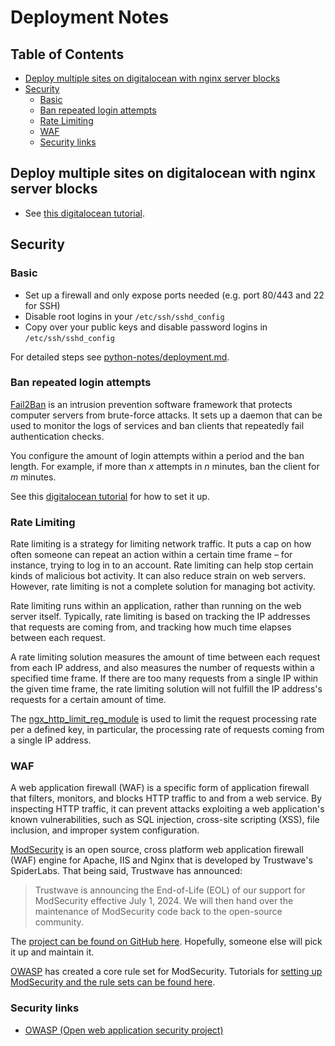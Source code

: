# Deployment Notes 

## Table of Contents

<!-- toc -->

- [Deploy multiple sites on digitalocean with nginx server blocks](#deploy-multiple-sites-on-digitalocean-with-nginx-server-blocks)
- [Security](#security)
  * [Basic](#basic)
  * [Ban repeated login attempts](#ban-repeated-login-attempts)
  * [Rate Limiting](#rate-limiting)
  * [WAF](#waf)
  * [Security links](#security-links)

<!-- tocstop -->

## Deploy multiple sites on digitalocean with nginx server blocks 

- See [this digitalocean tutorial](https://www.digitalocean.com/community/tutorials/how-to-set-up-nginx-server-blocks-virtual-hosts-on-ubuntu-16-04).


## Security

### Basic 

- Set up a firewall and only expose ports needed (e.g. port 80/443 and 22 for SSH)
- Disable root logins in your `/etc/ssh/sshd_config`
- Copy over your public keys and disable password logins in `/etc/ssh/sshd_config`

For detailed steps see [python-notes/deployment.md](https://github.com/jessicarush/python-notes/blob/master/deployment.md#ssh).


### Ban repeated login attempts

[Fail2Ban](https://www.fail2ban.org/) is an intrusion prevention software framework that protects computer servers from brute-force attacks. It sets up a daemon that can be used to monitor the logs of services and ban clients that repeatedly fail authentication checks.

You configure the amount of login attempts within a period and the ban length. For example, if more than *x* attempts in *n* minutes, ban the client for *m* minutes.

See this [digitalocean tutorial](https://www.digitalocean.com/community/tutorials/how-to-protect-an-nginx-server-with-fail2ban-on-ubuntu-14-04) for how to set it up.


### Rate Limiting 

Rate limiting is a strategy for limiting network traffic. It puts a cap on how often someone can repeat an action within a certain time frame – for instance, trying to log in to an account. Rate limiting can help stop certain kinds of malicious bot activity. It can also reduce strain on web servers. However, rate limiting is not a complete solution for managing bot activity.

Rate limiting runs within an application, rather than running on the web server itself. Typically, rate limiting is based on tracking the IP addresses that requests are coming from, and tracking how much time elapses between each request.

A rate limiting solution measures the amount of time between each request from each IP address, and also measures the number of requests within a specified time frame. If there are too many requests from a single IP within the given time frame, the rate limiting solution will not fulfill the IP address's requests for a certain amount of time.

The [ngx_http_limit_reg_module](https://nginx.org/en/docs/http/ngx_http_limit_req_module.html) is used to limit the request processing rate per a defined key, in particular, the processing rate of requests coming from a single IP address.

### WAF

A web application firewall (WAF) is a specific form of application firewall that filters, monitors, and blocks HTTP traffic to and from a web service. By inspecting HTTP traffic, it can prevent attacks exploiting a web application's known vulnerabilities, such as SQL injection, cross-site scripting (XSS), file inclusion, and improper system configuration.

[ModSecurity](https://modsecurity.org/) is an open source, cross platform web application firewall (WAF) engine for Apache, IIS and Nginx that is developed by Trustwave's SpiderLabs. That being said, Trustwave has announced:

> Trustwave is announcing the End-of-Life (EOL) of our support for ModSecurity effective July 1, 2024. We will then hand over the maintenance of ModSecurity code back to the open-source community. 

The [project can be found on GitHub here](https://github.com/SpiderLabs/ModSecurity). Hopefully, someone else will pick it up and maintain it.

[OWASP](https://owasp.org/) has created a core rule set for ModSecurity. Tutorials for [setting up ModSecurity and the rule sets can be found here](https://owasp.org/www-project-modsecurity-core-rule-set/).

### Security links 

- [OWASP (Open web application security project)](https://owasp.org/)